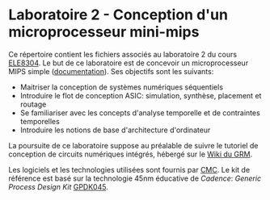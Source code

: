 # Laboratoire 2 - Conception d'un microprocesseur mini-mips

Ce répertoire contient les fichiers associés au laboratoire 2 du cours
[ELE8304](https://www.polymtl.ca/etudes/cours/circuits-integres-tres-grande-echelle). Le but de ce
laboratoire est de concevoir un microprocesseur MIPS simple ([documentation](doc/ele8304_mini-mips.pdf)). Ses objectifs sont les suivants:
  - Maitriser la conception de systèmes numériques séquentiels
  - Introduire le flot de conception ASIC: simulation, synthèse, placement et routage
  - Se familiariser avec les concepts d'analyse temporelle et de contraintes temporelles
  - Introduire les notions de base d'architecture d'ordinateur

La poursuite de ce laboratoire suppose au préalable de suivre le tutoriel de conception de circuits
numériques intégrés, hébergé sur le [Wiki du
GRM](https://intranet.grm.polymtl.ca/wiki/doku.php?id=tutoriels:numerique).

Les logiciels et les technologies utilisées sont fournis par [CMC](https://www.cmc.ca/WhatWeOffer/Products/CMC-00200-04870.aspx). Le kit de référence est basé sur la technologie 45nm éducative de *Cadence*: *Generic Process Design Kit* [GPDK045](https://www.cmc.ca/WhatWeOffer/Products/CMC-00200-04870.aspx).

